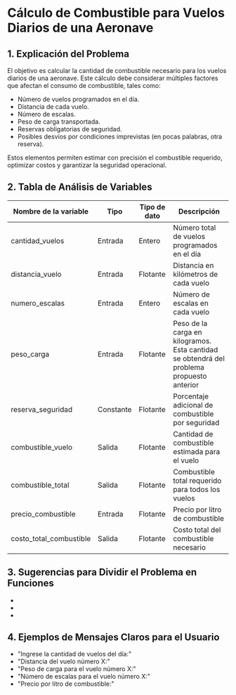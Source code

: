 # Cálculo de Combustible para Vuelos Diarios de una Aeronave

## 1. Explicación del Problema

El objetivo es calcular la cantidad de combustible necesario para los vuelos diarios de una aeronave. Este cálculo debe considerar múltiples factores que afectan el consumo de combustible, tales como:

- Número de vuelos programados en el día.
- Distancia de cada vuelo.
- Número de escalas.
- Peso de carga transportada.
- Reservas obligatorias de seguridad.
- Posibles desvíos por condiciones imprevistas (en pocas palabras, otra reserva).

Estos elementos permiten estimar con precisión el combustible requerido, optimizar costos y garantizar la seguridad operacional.

## 2. Tabla de Análisis de Variables

| Nombre de la variable         | Tipo       | Tipo de dato | Descripción                                                  |
|------------------------------|------------|--------------|--------------------------------------------------------------|
| cantidad_vuelos              | Entrada    | Entero       | Número total de vuelos programados en el día                |
| distancia_vuelo              | Entrada    | Flotante     | Distancia en kilómetros de cada vuelo                        |
| numero_escalas               | Entrada    | Entero       | Número de escalas en cada vuelo                              |
| peso_carga                   | Entrada    | Flotante     | Peso de la carga en kilogramos. Esta cantidad se obtendrá del problema propuesto anterior                               |
| reserva_seguridad            | Constante  | Flotante     | Porcentaje adicional de combustible por seguridad            |
| combustible_vuelo            | Salida     | Flotante     | Cantidad de combustible estimada para el vuelo               |
| combustible_total            | Salida     | Flotante     | Combustible total requerido para todos los vuelos            |
| precio_combustible           | Entrada    | Flotante     | Precio por litro de combustible                              |
| costo_total_combustible      | Salida     | Flotante     | Costo total del combustible necesario                        |

## 3. Sugerencias para Dividir el Problema en Funciones

- 

- 

- 

## 4. Ejemplos de Mensajes Claros para el Usuario

- "Ingrese la cantidad de vuelos del día:"
- "Distancia del vuelo número X:"
- "Peso de carga para el vuelo número X:"
- "Número de escalas para el vuelo número X:"
- "Precio por litro de combustible:"